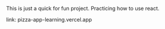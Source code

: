 This is just a quick for fun project. Practicing how to use react. 

link: pizza-app-learning.vercel.app

